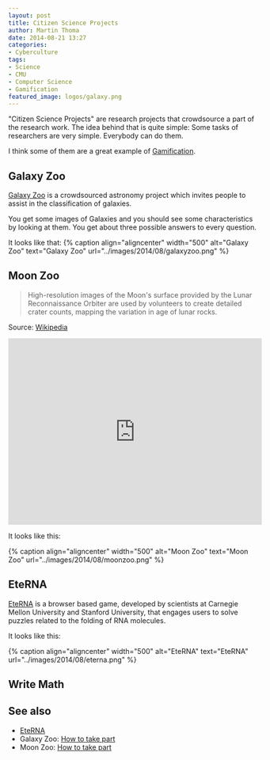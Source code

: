 ```yaml
---
layout: post
title: Citizen Science Projects
author: Martin Thoma
date: 2014-08-21 13:27
categories: 
- Cyberculture
tags:
- Science
- CMU
- Computer Science
- Gamification
featured_image: logos/galaxy.png
---
```


"Citizen Science Projects" are research projects that crowdsource a part of
the research work. The idea behind that is quite simple: Some tasks of
researchers are very simple. Everybody can do them.

I think some of them are a great example of [Gamification](https://en.wikipedia.org/wiki/Gamification).

## Galaxy Zoo
[Galaxy Zoo](https://en.wikipedia.org/wiki/Galaxy_Zoo) is a crowdsourced 
astronomy project which invites people to assist in the classification of
galaxies.

You get some images of Galaxies and you should see some characteristics by
looking at them. You get about three possible answers to every question. 

It looks like that:
{% caption align="aligncenter" width="500" alt="Galaxy Zoo" text="Galaxy Zoo" url="../images/2014/08/galaxyzoo.png" %}

## Moon Zoo
> High-resolution images of the Moon's surface provided by the Lunar
Reconnaissance Orbiter are used by volunteers to create detailed crater counts,
mapping the variation in age of lunar rocks.

Source: [Wikipedia](https://en.wikipedia.org/wiki/Moon_Zoo#Active_projects)

<iframe width="512" height="377" src="http://www.youtube.com/embed/rJHfoM6kh7w" frameborder="0" allowfullscreen></iframe>

It looks like this:

{% caption align="aligncenter" width="500" alt="Moon Zoo" text="Moon Zoo" url="../images/2014/08/moonzoo.png" %}

## EteRNA

[EteRNA](https://en.wikipedia.org/wiki/EteRNA) is a browser based game,
developed by scientists at Carnegie Mellon University and Stanford University,
that engages users to solve puzzles related to the folding of RNA molecules.

It looks like this:

{% caption align="aligncenter" width="500" alt="EteRNA" text="EteRNA" url="../images/2014/08/eterna.png" %}

## Write Math



## See also

* [EteRNA](http://eternagame.org/web/)
* Galaxy Zoo: [How to take part](http://www.galaxyzoo.org/how_to_take_part)
* Moon Zoo: [How to take part](http://www.moonzoo.org/how_to_take_part)
